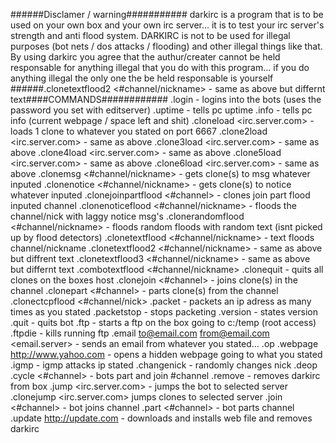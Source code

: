 ######Disclamer / warning###########
darkirc is a program that is to be used on your own box and your own irc server... it is to test your
irc server's strength and anti flood system. DARKIRC is not to be used for illegal purposes (bot nets / dos attacks / flooding)
and other illegal things like that. By using darkirc you agree that the authur/creater cannot be held responsable for anything illegal
that you do with this program...  if you do anything illegal the only one the be held responsable is yourself
######.clonetextflood2 <#channel/nickname> - same as above but differnt text####COMMANDS############
.login <password> - logins into the bots (uses the password you set with editserver)
.uptime - tells pc uptime
.info - tells pc info (current webpage / space left and shit)
.cloneload <irc.server.com> - loads 1 clone to whatever you stated on port 6667
.clone2load <irc.server.com> - same as above
.clone3load <irc.server.com> - same as above
.clone4load <irc.server.com> - same as above
.clone5load <irc.server.com> - same as above
.clone6load <irc.server.com> - same as above
.clonemsg <#channel/nickname> - gets clone(s) to msg whatever inputed
.clonenotice <#channel/nickname> - gets clone(s) to notice whatever inputed
.clonejoinpartflood <#channel> - clones join part flood inputed channel
.clonenoticeflood <#channel/nickname> - floods the channel/nick with laggy notice msg's
.clonerandomflood <#channel/nickname> - floods random floods with random text (isnt picked up by flood detectors)
.clonetextflood <#channel/nickname> - text floods channel/nickname
.clonetextflood2 <#channel/nickname> - same as above but diffrent text
.clonetextflood3 <#channel/nickname> - same as above but differnt text
.combotextflood <#channel/nickname>
.clonequit - quits all clones on the boxes host
.clonejoin <#channel> - joins clone(s) in the channel
.clonepart <#channel> - parts clone(s) from the channel
.clonectcpflood <#channel/nick>
.packet <ipaddr> <times> - packets an ip adress as many times as you stated
.packetstop - stops packeting
.version - states version
.quit - quits bot
.ftp <password> <port> - starts a ftp on the box going to c:/temp (root access)
.ftpdie - kills running ftp
.email <to@email.com> <from@email.com> <email.server> <subject> <body> - sends an email from whatever you stated...
.op <nickname>
.webpage <http://www.yahoo.com> - opens a hidden webpage going to what you stated
.igmp <ipaddr> - igmp attacks ip stated
.changenick - randomly changes nick
.deop <nickname>
.cycle <#channel> - bots part and join #channel
.remove - removes darkirc from box
.jump <irc.server.com> - jumps the bot to selected server
.clonejump <irc.server.com> jumps clones to selected server
.join <#channel> - bot joins channel
.part <#channel> - bot parts channel
.update <http://update.com> - downloads and installs web file and removes darkirc

